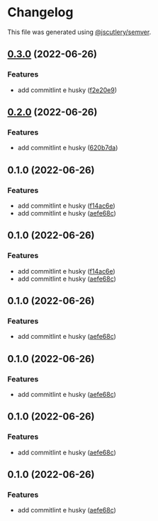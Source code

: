 # Changelog

This file was generated using [@jscutlery/semver](https://github.com/jscutlery/semver).

## [0.3.0](https://github.com/Jucian0/nx-monorepo/compare/use-root-0.2.0...use-root-0.3.0) (2022-06-26)


### Features

* add commitlint e husky ([f2e20e9](https://github.com/Jucian0/nx-monorepo/commit/f2e20e91719fbca3241ce200d966567d834c813c))

## [0.2.0](https://github.com/Jucian0/nx-monorepo/compare/use-root-0.1.0...use-root-0.2.0) (2022-06-26)


### Features

* add commitlint e husky ([620b7da](https://github.com/Jucian0/nx-monorepo/commit/620b7da2f114f92f339fde1d40a684469973049b))

## 0.1.0 (2022-06-26)


### Features

* add commitlint e husky ([f14ac6e](https://github.com/Jucian0/nx-monorepo/commit/f14ac6e9beb329f5778fb414e9865883bb7f7e24))
* add commitlint e husky ([aefe68c](https://github.com/Jucian0/nx-monorepo/commit/aefe68c00599944fc3a0580559d4431b688b50cb))

## 0.1.0 (2022-06-26)


### Features

* add commitlint e husky ([f14ac6e](https://github.com/Jucian0/nx-monorepo/commit/f14ac6e9beb329f5778fb414e9865883bb7f7e24))
* add commitlint e husky ([aefe68c](https://github.com/Jucian0/nx-monorepo/commit/aefe68c00599944fc3a0580559d4431b688b50cb))

## 0.1.0 (2022-06-26)


### Features

* add commitlint e husky ([aefe68c](https://github.com/Jucian0/nx-monorepo/commit/aefe68c00599944fc3a0580559d4431b688b50cb))

## 0.1.0 (2022-06-26)


### Features

* add commitlint e husky ([aefe68c](https://github.com/Jucian0/nx-monorepo/commit/aefe68c00599944fc3a0580559d4431b688b50cb))

## 0.1.0 (2022-06-26)


### Features

* add commitlint e husky ([aefe68c](https://github.com/Jucian0/nx-monorepo/commit/aefe68c00599944fc3a0580559d4431b688b50cb))

## 0.1.0 (2022-06-26)


### Features

* add commitlint e husky ([aefe68c](https://github.com/Jucian0/nx-monorepo/commit/aefe68c00599944fc3a0580559d4431b688b50cb))
